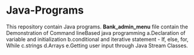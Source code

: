 # Java-Programs
This repository contain Java programs.
**Bank_admin_menu** file contain the Demonstration of Command lineBased java programming
a.Declaration of variable and initialization
b.conditional and iterative statement - If, else, for, While
c.strings
d.Arrays
e.Getting user input through Java Stream Classes.
